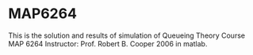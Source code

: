 # MAP6264
This is the solution and results of simulation of Queueing Theory Course MAP 6264 Instructor: Prof. Robert B. Cooper 2006 in matlab.
